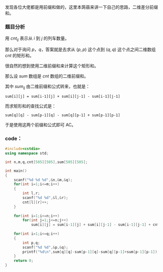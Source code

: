发现各位大佬都是用前缀和做的，这里本蒟蒻来讲一下自己的思路，二维差分前缀和。

### 题目分析

用 $cnt_{ij}$ 表示从 $i$ 到 $j$ 的列车数量。

那么对于询问 $p$，$q$，答案就是去求从 $(p,p)$ 这个点到 $(q,q)$ 这个点之间二维数组 $cnt$ 的矩形和。

很自然的想到使用二维前缀和来计算这个矩形和。

那么设 $sum$ 数组是 $cnt$ 数组的二维前缀和。

其中 $sum_{ij}$ 由二维前缀和公式转来，也就是：

`sum[i][j] = sum[i-1][j] + sum[i][j-1] - sum[i-1][j-1]`

而求矩形和的查找公式是：

`sum[q][q] - sum[p-1][q] - sum[q][p-1] + sum[p-1][p-1]`

于是使用这两个前缀和公式即可 AC。

### code：

```cpp
#include<cstdio>
using namespace std;

int n,m,q,cnt[505][505],sum[505][505];

int main()
{
	scanf("%d %d %d",&n,&m,&q);
	for(int i=1;i<=m;i++)
	{
		int l,r;
		scanf("%d %d",&l,&r);
		cnt[l][r]++;
	}
	
	for(int i=1;i<=n;i++)
		for(int j=1;j<=n;j++)
			sum[i][j] = sum[i-1][j] + sum[i][j-1] - sum[i-1][j-1] + cnt[i][j];
	
	for(int i=1;i<=q;i++)
	{
		int p,q;
		scanf("%d %d",&p,&q);
		printf("%d\n",sum[q][q]-sum[p-1][q]-sum[q][p-1]+sum[p-1][p-1]);
	}
	return 0;
}
```
